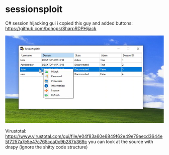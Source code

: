 # sessionsploit
C# session hijacking gui
i copied this guy and added buttons: https://github.com/bohops/SharpRDPHijack

![Alt text](image.png?raw=true)

Virustotal: https://www.virustotal.com/gui/file/e04f83a60e6849f62e49e79aecd3644e5f7257a7e5e47c765cca0c9b287b369c
you can look at the source with dnspy (ignore the shitty code structure)
